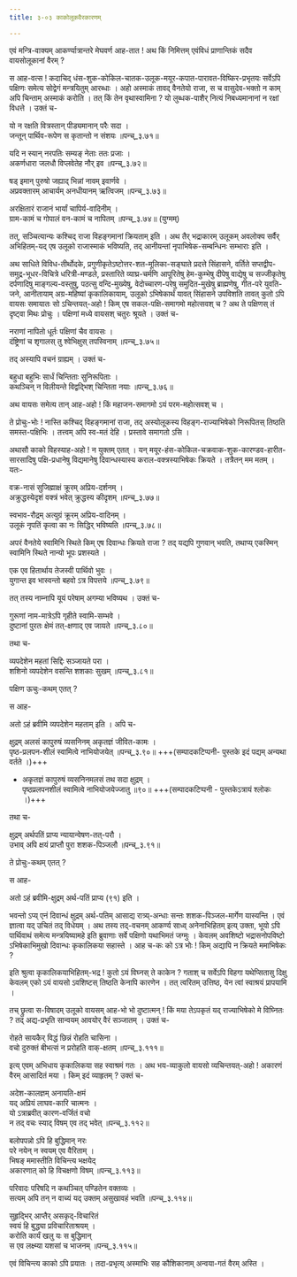 ```yaml
---
title: ३-०३ काकोलूकवैरकारणम्

---
```

एवं मन्त्रि-वाक्यम् आकर्ण्यात्रान्तरे मेघवर्ण आह-तात ! अथ किं निमित्तम् एवंविधं प्राणान्तिकं सदैव वायसोलूकानां वैरम् ?  

स आह-वत्स ! कदाचिद् धंस-शुक-कोकिल-चातक-उलूक-मयूर-कपात-पारावत-विष्किर-प्रभृतयः सर्वेऽपि पक्षिणः समेत्य सोद्वेगं मन्त्रयितुम् आरब्धाः । अहो अस्माकं तावद् वैनतेयो राजा, स च वासुदेव-भक्तो न काम् अपि चिन्ताम् अस्माकं करोति । तत् किं तेन वृथास्वामिना ? यो लुब्धक-पाशैर् नित्यं निबध्यमानानां न रक्षां विधत्ते । उक्तं च-  

यो न रक्षति वित्रस्तान् पीड्यमानान् परैः सदा ।  
जन्तून् पार्थिव-रूपेण स कृतान्तो न संशयः ॥पन्च्_३.७१॥  

यदि न स्यान् नरपतिः सम्यङ् नेताः ततः प्रजाः ।  
अकर्णधारा जलधौ विप्लवेतेह नौर् इव ॥पन्च्_३.७२॥  

षड् इमान् पुरुषो जह्याद् भिन्नां नावम् इवार्णवे ।  
अप्रवक्तारम् आचार्यम् अनधीयानम् ऋत्विजम् ॥पन्च्_३.७३॥  

अरक्षितारं राजानं भार्यां चापिर्य-वादिनीम् ।  
ग्राम-कामं च गोपालं वन-कामं च नापितम् ॥पन्च्_३.७४॥ (युग्मम्)  

तत्, सञ्चित्यान्यः कश्चिद् राजा विहङ्गमानां क्रियताम् इति । अथ तैर् भद्राकारम् उलूकम् अवलोक्य सर्वैर् अभिहितम्-यद् एष उलूको राजास्माकं भविष्यति, तद् आनीयन्तां नृपाभिषेक-सम्बन्धिनः सम्भाराः इति ।  

अथ साधिते विविध-तीर्थोदके, प्रगुणीकृतेऽष्टोत्तर-शत-मूलिका-सङ्घाते प्रदत्ते सिंहासने, वर्तिते सप्तद्वीप-समुद्र-भूधर-विचित्रे धरित्री-मण्डले, प्रस्तारिते व्याघ्र-चर्मणि आपूरितेषु हेम-कुम्भेषु दीपेषु वाद्येषु च सज्जीकृतेषु दर्पणादिषु माङ्गल्य-वस्तुषु, पठत्सु वन्दि-मुख्येषु, वेदोच्चारण-परेषु समुदित-मुखेषु ब्राह्मणेषु, गीत-परे युवति-जने, आनीतायाम् अग्र-महिष्यां कृकालिकायाम्, उलूको ऽभिषेकार्थं यावत् सिंहासने उपविशति तावत् कुतो ऽपि वायसः समायातः सो ऽचिन्तयत्-अहो ! किम् एष सकल-पक्षि-समागमो महोत्सवश् च ? अथ ते पक्षिणस् तं दृष्ट्वा मिथः प्रोचुः । पक्षिणां मध्ये वायसश् चतुरः श्रूयते । उक्तं च-  

नराणां नापितो धूर्तः पक्षिणां चैव वायसः ।  
दंष्ट्रिणां च शृगालस् तु श्वेभिक्षुस् तपस्विनाम् ॥पन्च्_३.७५॥  

तद् अस्यापि वचनं ग्राह्यम् । उक्तं च-  

बहुधा बहुभिः सार्धं चिन्तिताः सुनिरूपिताः ।  
कथञ्चिन् न विलीयन्ते विद्वद्भिश् चिन्तिता नयाः ॥पन्च्_३.७६॥  

अथ वायसः समेत्य तान् आह-अहो ! किं महाजन-समागमो ऽयं परम-महोत्सवश् च ।  

ते प्रोचुः-भोः ! नास्ति कश्चिद् विहङ्गमानां राजा, तद् अस्योलूकस्य विहङ्ग-राज्याभिषेको निरूपितस् तिष्ठति समस्त-पक्षिभिः । तत्त्वम् अपि स्व-मतं देहि । प्रस्तावे समागतो ऽसि ।  

अथासौ काको विहस्याह-अहो ! न युक्तम् एतत् । यन् मयूर-हंस-कोकिल-चक्रवाक-शुक-कारण्डव-हारीत-सारसादिषु पक्षि-प्रधानेषु विद्यमानेषु दिवान्धस्यास्य कराल-वक्त्रस्याभिषेकः क्रियते । तत्रैतन् मम मतम् । यतः-  

वक्र-नासं सुजिह्माक्षं क्रूरम् अप्रिय-दर्शनम् ।  
अक्रुद्धस्येदृशं वक्त्रं भवेत् क्रुद्धस्य कीदृशम् ॥पन्च्_३.७७॥  

स्वभाव-रौद्रम् अत्युग्रं क्रूरम् अप्रिय-वादिनम् ।  
उलूकं नृपतिं कृत्वा का नः सिद्धिर् भविष्यति ॥पन्च्_३.७८॥  

अपरं वैनतेये स्वामिनि स्थिते किम् एष दिवान्धः क्रियते राजा ? तद् यद्यपि गुणवान् भवति, तथाप्य् एकस्मिन् स्वामिनि स्थिते नान्यो भूपः प्रशस्यते ।  

एक एव हितार्थाय तेजस्वी पार्थिवो भुवः ।  
युगान्त इव भास्वन्तो बहवो ऽत्र विपत्तये ॥पन्च्_३.७९॥  

तत् तस्य नाम्नापि यूयं परेषाम् अगम्या भविष्यथ । उक्तं च-  

गुरूणां नाम-मात्रेऽपि गृहीते स्वामि-सम्भवे ।  
दुष्टानां पुरतः क्षेमं तत्-क्षणाद् एव जायते ॥पन्च्_३.८०॥  

तथा च-  

व्यपदेशेन महतां सिद्दिः सञ्जायते परा ।  
शशिनो व्यपदेशेन वसन्ति शशकाः सुखम् ॥पन्च्_३.८१॥  

पक्षिण ऊचुः-कथम् एतत् ?  

स आह-  

<div class="js_include" includetitle="true" newlevelforh1="3" unfilled url="../../upakathAH/03-01_chaturdantanAmagajaH/"></div>

अतो ऽहं ब्रवीमि व्यपदेशेन महताम् इति । अपि च-  

क्षुद्रम् अलसं कापुरुषं व्यसनिनम् अकृतज्ञं जीवित-कामः ।  
पृष्ठ-प्रलपन-शीलं स्वामित्वे नाभियोजयेत् ॥पन्च्_३.९०॥ +++(सम्पादकटिप्पनी- पुस्तके इदं पद्यम् अन्यथा वर्तते ।)+++  

  - अकृतज्ञं कापुरुषं व्यसनिनमलसं तथ सदा क्षुद्रम् ।  
  पृष्ठप्रलपनशीलं स्वामित्वे नाभियोजयेज्जातु ॥९०॥ +++(सम्पादकटिप्पनी - पुस्तकेऽत्रायं श्लोकः ।)+++


तथा च-  

क्षुद्रम् अर्थपतिं प्राप्य न्यायान्वेषण-तत्-परौ ।  
उभाव् अपि क्षयं प्राप्तौ पुरा शशक-पिञ्जलौ ॥पन्च्_३.९१॥  

ते प्रोचुः-कथम् एतत् ?  

स आह-  

<div class="js_include" includetitle="true" newlevelforh1="3" unfilled url="../../upakathAH/03-02_shashakapinjalakathA/"></div>

अतो ऽहं ब्रवीमि-क्षुद्रम् अर्थ-पतिं प्राप्य (९१) इति ।  

भवन्तो ऽप्य् एनं दिवान्धं क्षुद्रम् अर्थ-पतिम् आसाद्य रात्र्य्-अन्धाः सन्तः शशक-पिञ्जल-मार्गेण यास्यन्ति । एवं ज्ञात्वा यद् उचितं तद् विधेयम् । अथ तस्य तद्-वचनम् आकर्ण्य साध्व् अनेनाभिहितम् इत्य् उक्ता, भूयो ऽपि पार्थिवाथं समेत्य मन्त्रयिष्यामहे इति ब्रुवाणाः सर्वे पक्षिणो यथाभिमतं जग्मुः । केवलम् अवशिष्टो भद्रासनोपविष्टो ऽभिषेकाभिमुखो दिवान्धः कृकालिकया सहास्ते । आह च-कः को ऽत्र भोः ! किम् अद्यापि न क्रियते ममाभिषेकः ?  

इति श्रुत्वा कृकालिकयाभिहितम्-भद्र ! कुतो ऽयं विघ्नस् ते काकेन ? गताश् च सर्वेऽपि विहगा यथेप्सितासु दिक्षु केवलम् एको ऽयं वायसो ऽवशिष्टस् तिष्ठति केनापि कारणेन । तत् त्वरितम् उत्तिष्ठ, येन त्वां स्वाश्रयं प्रापयामि ।  

तच् छ्रुत्वा स-विषादम् उलूको वायसम् आह-भो भो दुष्टात्मन् ! किं मया तेऽपकृतं यद् राज्याभिषेको मे विघ्नितः ? तद् अद्य-प्रभृति सान्वयम् आवयोर् वैरं सञ्जातम् । उक्तं च-  

रोहते सायकैर् विद्धं छिन्नं रोहति चासिना ।  
वचो दुरुक्तं बीभत्सं न प्ररोहति वाक्-क्षतम् ॥पन्च्_३.१११॥  

इत्य् एवम् अभिधाय कृकालिकया सह स्वाश्रमं गतः । अथ भय-व्याकुलो वायसो व्यचिन्तयत्-अहो ! अकारणं वैरम् आसादितं मया । किम् इदं व्याहृतम् ? उक्तं च-  

अदेश-कालज्ञम् अनायति-क्षमं  
यद् अप्रियं लाघव-कारि चात्मनः ।  
यो ऽत्राब्रवीत् कारण-वर्जितं वचो  
न तद् वचः स्याद् विषम् एव तद् भवेत् ॥पन्च्_३.११२॥  

बलोपपन्नो ऽपि हि बुद्धिमान् नरः  
परे नयेन् न स्वयम् एव वैरिताम् ।  
भिषङ् ममास्तीति विचिन्त्य भक्षयेद्  
अकारणात् को हि विचक्षणो विषम् ॥पन्च्_३.११३॥  

परिवादः परिषदि न कथञ्चित् पण्डितेन वक्तव्यः ।  
सत्यम् अपि तन् न वाच्यं यद् उक्तम् असुखावहं भवति ॥पन्च्_३.११४॥  

सुहृद्भिर् आप्तैर् असकृद्-विचारितं  
स्वयं हि बुद्ध्या प्रविचारिताश्रयम् ।  
करोति कार्यं खलु यः स बुद्धिमान्  
स एव लक्ष्म्या यशसां च भाजनम् ॥पन्च्_३.११५॥  


एवं विचिन्त्य काको ऽपि प्रयातः । तदा-प्रभृत्य् अस्माभिः सह कौशिकानाम् अन्वया-गतं वैरम् अस्ति ।  